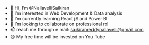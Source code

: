 - 👋 Hi, I’m @NallavelliSaikiran
- 👀 I’m interested in Web Development & Data analysis
- 🌱 I’m currently learning React jS and Power BI
- 💞️ I’m looking to collaborate on professional rol
- 📫 reach me through e mail: saikiranreddynallavelli@gmail.com
- 😄 My free time will be invested on You Tube


<!---
NallavelliSaikiran/NallavelliSaikiran is a ✨ special ✨ repository because its `README.md` (this file) appears on your GitHub profile.
You can click the Preview link to take a look at your changes.
--->
